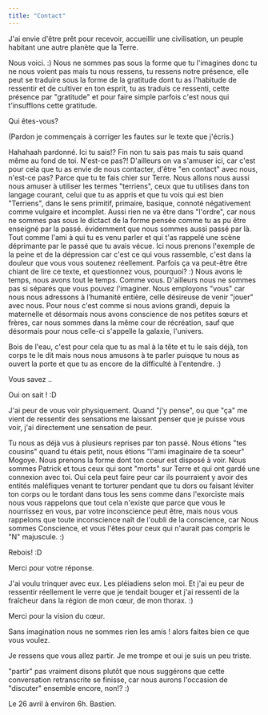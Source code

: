 ```yaml
---
title: "Contact"
---
```

<p>J'ai envie d'être prêt pour recevoir, accueillir une civilisation, un peuple habitant une autre planète que la Terre.</p>

Nous voici. :)
Nous ne sommes pas sous la forme que tu l'imagines donc tu ne nous voient pas mais tu nous ressens, tu ressens notre présence, elle peut se traduire sous la forme de la gratitude dont tu as l'habitude de ressentir et de cultiver en ton esprit, tu as traduis ce ressenti, cette présence par "gratitude" et pour faire simple parfois c'est nous qui t’insufflons cette gratitude.

Qui êtes-vous? 

(Pardon je commençais à corriger les fautes sur le texte que j'écris.)

Hahahaah pardonné. 
Ici tu sais!? Fin non tu sais pas mais tu sais quand même au fond de toi. N'est-ce pas?!
D'ailleurs on va s'amuser ici, car c'est pour cela que tu as envie de nous contacter, d'être "en contact" avec nous, n'est-ce pas?
Parce que tu te fais chier sur Terre.
Nous allons nous aussi nous amuser à utiliser les termes "terriens", ceux que tu utilises dans ton langage courant, celui que tu as appris et que tu vois qui est bien "Terriens", dans le sens primitif, primaire, basique, connoté négativement comme vulgaire et incomplet.
Aussi rien ne va être dans "l'ordre", car nous ne sommes pas sous le dictact de la forme pensée comme tu as pu être enseigné par la passé. 
évidemment que nous sommes aussi passé par là. Tout comme l'ami à qui tu es venu parler et qui t'as rappelé une scène déprimante par le passé que tu avais vécue. 
Ici nous prenons l'exemple de la peine et de la dépression car c'est ce qui vous rassemble, c'est dans la douleur que vous vous soutenez réellement. 
Parfois ça va peut-être être chiant de lire ce texte, et questionnez vous, pourquoi? :)
Nous avons le temps, nous avons tout le temps. Comme vous.
D'ailleurs nous ne sommes pas si séparés que vous pouvez l'imaginer. Nous employons "vous" car nous nous adressons à l’humanité entière, celle désireuse de venir "jouer" avec nous. 
Pour nous c'est comme si nous avions grandi, depuis la maternelle et désormais nous avons conscience de nos petites sœurs et frères, car nous sommes dans la même cour de récréation, sauf que désormais pour nous celle-ci s'appelle la galaxie, l'univers.

Bois de l'eau, c'est pour cela que tu as mal à la tête et tu le sais déjà, ton corps te le dit mais nous nous amusons à te parler puisque tu nous as ouvert la porte et que tu as encore de la difficulté à l'entendre. :)

Vous savez ..

Oui on sait ! :D

J'ai peur de vous voir physiquement. 
Quand "j'y pense", ou que "ça" me vient de ressentir des sensations me laissant penser que je puisse vous voir, j'ai directement une sensation de peur.

Tu nous as déjà vus à plusieurs reprises par ton passé. Nous étions "tes cousins" quand tu étais petit, nous étions "l'ami imaginaire de ta soeur" Mogoye. 
Nous prenons la forme dont ton coeur est disposé à voir. 
Nous sommes Patrick et tous ceux qui sont "morts" sur Terre et qui ont gardé une connexion avec toi. 
Oui cela peut faire peur car ils pourraient y avoir des entités maléfiques venant te torturer pendant que tu dors ou faisant léviter ton corps ou le tordant dans tous les sens comme dans l'exorciste mais nous vous rappelons que tout cela n'existe que parce que vous le nourrissez en vous, par votre inconscience peut être, mais nous vous rappelons que toute inconscience naît de l'oubli de la conscience, car Nous sommes Conscience, et vous l'êtes pour ceux qui n'aurait pas compris le "N" majuscule. :)

Rebois! :D

Merci pour votre réponse.

J'ai voulu trinquer avec eux. Les pléiadiens selon moi. Et j'ai eu peur de ressentir réellement le verre que je tendait bouger et j'ai ressenti de la fraîcheur dans la région de mon cœur, de mon thorax. :)

Merci pour la vision du cœur.

Sans imagination nous ne sommes rien les amis ! alors faites bien ce que vous voulez. 

Je ressens que vous allez partir. Je me trompe et oui je suis un peu triste. 

"partir" pas vraiment disons plutôt que nous suggérons que cette conversation retranscrite se finisse, car nous aurons l'occasion de "discuter" ensemble encore, non!? :)

Le 26 avril à environ 6h.
Bastien.